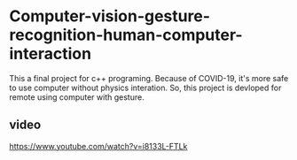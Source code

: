 # Computer-vision-gesture-recognition-human-computer-interaction

This a final project for c++ programing. Because of COVID-19, it's more safe to use computer without physics interation. So, this project is devloped for remote using computer with gesture.

## video
https://www.youtube.com/watch?v=i8133L-FTLk
